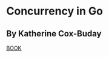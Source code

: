 # Concurrency in Go

## By Katherine Cox-Buday

[BOOK](https://learning.oreilly.com/library/view/concurrency-in-go "Concurrency in Go")
